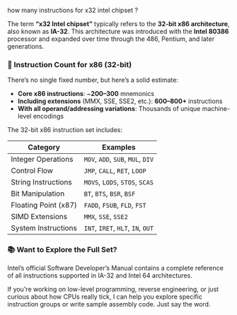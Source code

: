 how many instructions for x32 intel chipset ?



The term **“x32 Intel chipset”** typically refers to the **32-bit x86 architecture**, also known as **IA-32**. This architecture was introduced with the **Intel 80386** processor and expanded over time through the 486, Pentium, and later generations.

### 🧠 Instruction Count for x86 (32-bit)

There’s no single fixed number, but here’s a solid estimate:

- **Core x86 instructions**: ~**200–300** mnemonics
- **Including extensions** (MMX, SSE, SSE2, etc.): **600–800+** instructions
- **With all operand/addressing variations**: Thousands of unique machine-level encodings

The 32-bit x86 instruction set includes:

| Category             | Examples                          |
| -------------------- | --------------------------------- |
| Integer Operations   | `MOV`, `ADD`, `SUB`, `MUL`, `DIV` |
| Control Flow         | `JMP`, `CALL`, `RET`, `LOOP`      |
| String Instructions  | `MOVS`, `LODS`, `STOS`, `SCAS`    |
| Bit Manipulation     | `BT`, `BTS`, `BSR`, `BSF`         |
| Floating Point (x87) | `FADD`, `FSUB`, `FLD`, `FST`      |
| SIMD Extensions      | `MMX`, `SSE`, `SSE2`              |
| System Instructions  | `INT`, `IRET`, `HLT`, `IN`, `OUT` |

### 📚 Want to Explore the Full Set?

Intel’s official Software Developer’s Manual contains a complete reference of all instructions supported in IA-32 and Intel 64 architectures.

If you're working on low-level programming, reverse engineering, or just curious about how CPUs really tick, I can help you explore specific instruction groups or write sample assembly code. Just say the word.